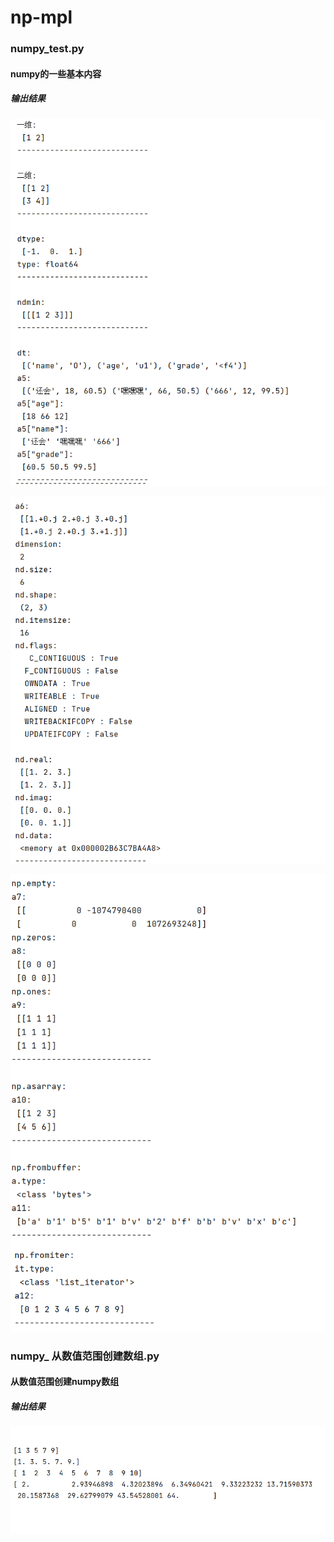 # np-mpl

### numpy_test.py 
#### numpy的一些基本内容
##### 输出结果


<img src="https://github.com/Moriound/np-mpl/raw/master/img/numpy-1.png"/>

![numpy-2.png](https://github.com/Moriound/np-mpl/blob/master/img/numpy-2.png?raw=true)

![numpy-3.png](https://github.com/Moriound/np-mpl/blob/master/img/numpy-3.png?raw=true)

### numpy_ 从数值范围创建数组.py
#### 从数值范围创建numpy数组
##### 输出结果

![numpy-4.png](https://github.com/Moriound/np-mpl/blob/master/img/numpy-4.png?raw=true)












